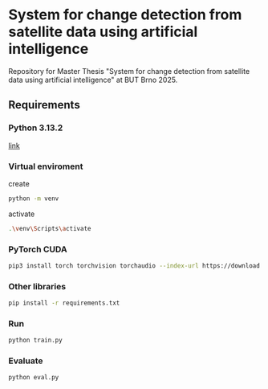 
# System for change detection from satellite data using artificial intelligence

Repository for Master Thesis "System for change detection from satellite data using artificial intelligence" at BUT Brno 2025.

## Requirements

### Python 3.13.2 
[link](https://www.python.org/downloads/release/python-3132/)
### Virtual enviroment
create
```bash  
python -m venv 
``` 
activate
```bash  
.\venv\Scripts\activate
```
### PyTorch CUDA
```bash
pip3 install torch torchvision torchaudio --index-url https://download.pytorch.org/whl/cu126 
```
### Other libraries
```bash
pip install -r requirements.txt
```
### Run
```bash
python train.py
```
### Evaluate
```bash
python eval.py
```